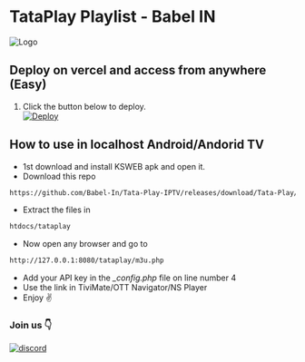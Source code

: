 # TataPlay Playlist - Babel IN

![Logo](https://static.wikia.nocookie.net/logopedia/images/8/87/Tata_Play_Logo_Animation.gif/revision/latest/scale-to-width-down/250?cb=20220127034622)

## Deploy on vercel and access from anywhere (Easy)
1) Click the button below to deploy.<br>
<a href="https://vercel.com/new/clone?repository-url=https://github.com/AjitGE/Tata-Play-IPTV.git"><img src="https://vercel.com/button" alt="Deploy"/></a><br>

## How to use in localhost Android/Andorid TV
- 1st download and install KSWEB apk and open it.
- Download this repo 
```bash
https://github.com/Babel-In/Tata-Play-IPTV/releases/download/Tata-Play/Tata-Play-IPTV-babel-IN.zip
```
- Extract the files in
```bash
htdocs/tataplay
```
- Now open any browser and go to
```bash
http://127.0.0.1:8080/tataplay/m3u.php
```
- Add your API key in the *_config.php* file on line number 4
- Use the link in TiviMate/OTT Navigator/NS Player
- Enjoy ✌️
  
### Join us 👇

[![discord](https://img.shields.io/badge/Discord-7289DA?style=for-the-badge&logo=discord&logoColor=white)](https://discord.com/invite/xxEcRuqZK2)
